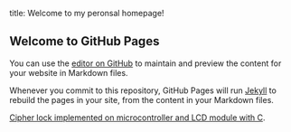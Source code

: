 title: Welcome to my peronsal homepage!

## Welcome to GitHub Pages

You can use the [editor on GitHub](https://github.com/xinbi99/xinbi99.github.io/edit/master/README.md) to maintain and preview the content for your website in Markdown files.

Whenever you commit to this repository, GitHub Pages will run [Jekyll](https://jekyllrb.com/) to rebuild the pages in your site, from the content in your Markdown files.


[Cipher lock implemented on microcontroller and LCD module with C](https://github.com/xinbi99/EE-microcotroller-project).

